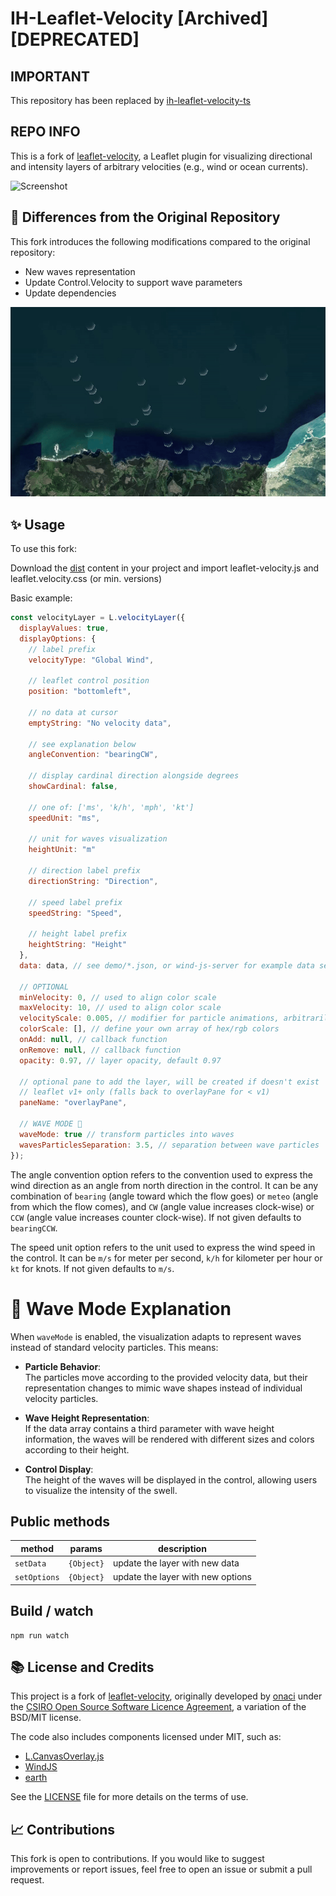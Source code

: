 # IH-Leaflet-Velocity  [Archived] [DEPRECATED]

## IMPORTANT

This repository has been replaced by [ih-leaflet-velocity-ts](https://github.com/IHCantabria/ih-leaflet-velocity-ts)

## REPO INFO

This is a fork of [leaflet-velocity](https://github.com/onaci/leaflet-velocity), a Leaflet plugin for visualizing directional and intensity layers of arbitrary velocities (e.g., wind or ocean currents).

![Screenshot](/screenshots/velocity.gif?raw=true)

## 🔄 Differences from the Original Repository

This fork introduces the following modifications compared to the original repository:

- New waves representation
- Update Control.Velocity to support wave parameters
- Update dependencies

![Screenshot](/screenshots/waves-velocity.gif?raw=true)

## ✨ Usage

To use this fork:

Download the [dist](https://github.com/IHCantabria/ih-leaflet-velocity/tree/main/dist) content in your project and import leaflet-velocity.js and leaflet.velocity.css (or min. versions)

Basic example:

```javascript
const velocityLayer = L.velocityLayer({
  displayValues: true,
  displayOptions: {
    // label prefix
    velocityType: "Global Wind",

    // leaflet control position
    position: "bottomleft",

    // no data at cursor
    emptyString: "No velocity data",

    // see explanation below
    angleConvention: "bearingCW",

    // display cardinal direction alongside degrees
    showCardinal: false,

    // one of: ['ms', 'k/h', 'mph', 'kt']
    speedUnit: "ms",

    // unit for waves visualization
    heightUnit: "m"

    // direction label prefix
    directionString: "Direction",

    // speed label prefix
    speedString: "Speed",

    // height label prefix
    heightString: "Height"
  },
  data: data, // see demo/*.json, or wind-js-server for example data service

  // OPTIONAL
  minVelocity: 0, // used to align color scale
  maxVelocity: 10, // used to align color scale
  velocityScale: 0.005, // modifier for particle animations, arbitrarily defaults to 0.005
  colorScale: [], // define your own array of hex/rgb colors
  onAdd: null, // callback function
  onRemove: null, // callback function
  opacity: 0.97, // layer opacity, default 0.97

  // optional pane to add the layer, will be created if doesn't exist
  // leaflet v1+ only (falls back to overlayPane for < v1)
  paneName: "overlayPane",

  // WAVE MODE 🌊
  waveMode: true // transform particles into waves
  wavesParticlesSeparation: 3.5, // separation between wave particles
});
```

The angle convention option refers to the convention used to express the wind direction as an angle from north direction in the control.
It can be any combination of `bearing` (angle toward which the flow goes) or `meteo` (angle from which the flow comes),
and `CW` (angle value increases clock-wise) or `CCW` (angle value increases counter clock-wise). If not given defaults to `bearingCCW`.

The speed unit option refers to the unit used to express the wind speed in the control.
It can be `m/s` for meter per second, `k/h` for kilometer per hour or `kt` for knots. If not given defaults to `m/s`.


# 🌊 Wave Mode Explanation

When `waveMode` is enabled, the visualization adapts to represent waves instead of standard velocity particles. This means:

- **Particle Behavior**:  
  The particles move according to the provided velocity data, but their representation changes to mimic wave shapes instead of individual velocity particles.

- **Wave Height Representation**:  
  If the data array contains a third parameter with wave height information, the waves will be rendered with different sizes and colors according to their height.

- **Control Display**:  
  The height of the waves will be displayed in the control, allowing users to visualize the intensity of the swell.



## Public methods

| method       | params     | description                       |
| ------------ | ---------- | --------------------------------- |
| `setData`    | `{Object}` | update the layer with new data    |
| `setOptions` | `{Object}` | update the layer with new options |

## Build / watch

```shell
npm run watch
```

## 📚 License and Credits

This project is a fork of [leaflet-velocity](https://github.com/onaci/leaflet-velocity), originally developed by [onaci](https://github.com/onaci) under the [CSIRO Open Source Software Licence Agreement](LICENSE.md), a variation of the BSD/MIT license.

The code also includes components licensed under MIT, such as:

- [L.CanvasOverlay.js](https://gist.github.com/Sumbera/11114288)
- [WindJS](https://github.com/Esri/wind-js)
- [earth](https://github.com/cambecc/earth)

See the [LICENSE](LICENSE.md) file for more details on the terms of use.

## 📈 Contributions

This fork is open to contributions. If you would like to suggest improvements or report issues, feel free to open an issue or submit a pull request.


